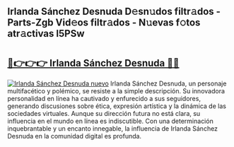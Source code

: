 ## Irlanda Sánchez Desnuda D𝚎sn𝚞dos filtr𝚊dos - Parts-Zgb Vid𝚎os filtr𝚊dos - N𝚞evas f𝚘tos atr𝚊ctivas l5PSw

# <h2><a href="http://mb5im1.tromn.icu/?c=Irlanda+S%c3%a1nchez+Desnuda">🔗👉👉👉 Irlanda Sánchez Desnuda 🔗🔗</a></h2>

[![Irlanda Sánchez Desnuda nuevo](https://i.imgur.com/pEAQMta.gif)](http://mb5im1.tromn.icu/?c=Irlanda+S%c3%a1nchez+Desnuda)
Irlanda Sánchez Desnuda, un personaje multifacético y polémico, se resiste a la simple descripción. Su innovadora personalidad en línea ha cautivado y enfurecido a sus seguidores, generando discusiones sobre ética, expresión artística y la dinámica de las sociedades virtuales. Aunque su dirección futura no está clara, su influencia en el mundo en línea es indiscutible. Con una determinación inquebrantable y un encanto innegable, la influencia de Irlanda Sánchez Desnuda en la comunidad digital es profunda.
